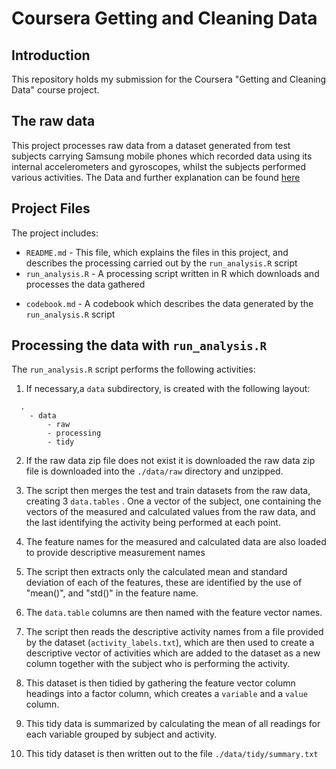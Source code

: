 # Coursera Getting and Cleaning Data

## Introduction

This repository holds my submission for the Coursera "Getting and
Cleaning Data" course project.

## The raw data

This project processes raw data from a dataset generated from test
subjects carrying Samsung mobile phones which recorded data using its
internal accelerometers and gyroscopes, whilst the subjects performed various
activities. The Data and further explanation can be found
[here](http://archive.ics.uci.edu/ml/datasets/Human+Activity+Recognition+Using+Smartphones)

## Project Files

The project includes:

-   `README.md` - This file, which explains the files in this project, and
    describes the processing carried out by the `run_analysis.R` script
-   `run_analysis.R` - A processing script written in R which downloads
    and processes the data gathered
*   `codebook.md` - A codebook which describes the data generated by the
    `run_analysis.R` script

## Processing the data with `run_analysis.R`

The `run_analysis.R` script performs the following activities:

1. If necessary,a `data` subdirectory, is created with the following layout:

~~~
  .
    - data
        - raw
        - processing
        - tidy
~~~

2. If the raw data zip file does not exist it is downloaded the raw data zip file is downloaded into the `./data/raw` directory and
unzipped.

3. The script then merges the test and train datasets from the raw data,
   creating 3 `data.tables` . One a vector of the subject, one containing the
   vectors of the measured and calculated values from the raw data, and the
   last identifying the activity being performed at each point.

4. The feature names for the measured and calculated data are also loaded to
   provide descriptive measurement names

5. The script then extracts only the calculated mean and standard deviation of
   each of the features, these are identified by the use of "mean()", and
   "std()" in the feature name.

6. The `data.table` columns are then named with the feature vector names.

7. The script then reads the descriptive activity names from a file provided
   by the dataset (`activity_labels.txt`), which are then used to create a
   descriptive vector of activities which are added to the dataset as a new
   column together with the subject who is performing the activity.

8. This dataset is then tidied by gathering the feature vector column headings
   into a factor column, which creates a `variable` and a `value` column.

9. This tidy data is summarized by calculating the mean of all readings for each variable grouped by subject and activity.

10. This tidy dataset is then written out to the file `./data/tidy/summary.txt`


